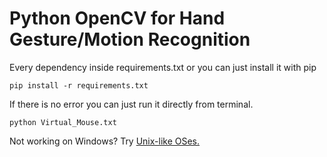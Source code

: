 # Python OpenCV for Hand Gesture/Motion Recognition
Every dependency inside requirements.txt or you can just install it with pip
```text
pip install -r requirements.txt
```
If there is no error you can just run it directly from terminal.
```text
python Virtual_Mouse.txt
```
Not working on Windows? Try [Unix-like OSes.](https://id.wikipedia.org/wiki/Mirip_Unix)